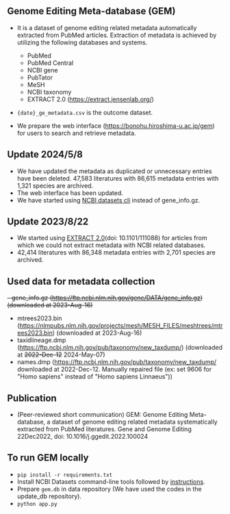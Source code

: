 ## Genome Editing Meta-database (GEM)
- It is a dataset of genome editing related metadata automatically extracted from PubMed articles. Extraction of metadata is achieved by utilizing the following databases and systems.
    - PubMed
    - PubMed Central
    - NCBI gene
    - PubTator
    - MeSH
    - NCBI taxonomy
    - EXTRACT 2.0 (https://extract.jensenlab.org/)

- `{date}_ge_metadata.csv` is the outcome dataset.
- We prepare the web interface (https://bonohu.hiroshima-u.ac.jp/gem) for users to search and retrieve metadata.

## Update 2024/5/8
- We have updated the metadata as duplicated or unnecessary entries have been deleted. 47,583 literatures with 86,615 metadata entries with 1,321 species are archived. 
- The web interface has been updated.
- We have started using [NCBI datasets cli](https://www.ncbi.nlm.nih.gov/datasets/docs/v2/download-and-install/) instead of gene_info.gz. 

## Update 2023/8/22
- We started using [EXTRACT 2.0](https://extract.jensenlab.org/)(doi: 10.1101/111088) for articles from which we could not extract metadata with NCBI related databases. 
- 42,414 literatures with 86,348 metadata entries with 2,701 species are archived.

## Used data for metadata collection
~~- gene_info.gz (https://ftp.ncbi.nlm.nih.gov/gene/DATA/gene_info.gz) (downloaded at 2023-Aug-16)~~ 
- mtrees2023.bin (https://nlmpubs.nlm.nih.gov/projects/mesh/MESH_FILES/meshtrees/mtrees2023.bin) (downloaded at 2023-Aug-16)
- taxidlineage.dmp (https://ftp.ncbi.nlm.nih.gov/pub/taxonomy/new_taxdump/) (downloaded at ~~2022-Dec-12~~ 2024-May-07)
- names.dmp (https://ftp.ncbi.nlm.nih.gov/pub/taxonomy/new_taxdump/ downloaded at 2022-Dec-12. Manually repaired file (ex: set 9606 for "Homo sapiens" instead of "Homo sapiens Linnaeus"))

## Publication
- (Peer-reviewed short communication) GEM: Genome Editing Meta-database, a dataset of genome editing related metadata systematically extracted from PubMed literatures.
Gene and Genome Editing 22Dec2022, doi: 10.1016/j.ggedit.2022.100024

## To run GEM locally
- `pip install -r requirements.txt`
- Install NCBI Datasets command-line tools followed by [instructions](https://www.ncbi.nlm.nih.gov/datasets/docs/v2/download-and-install/).
- Prepare `gem.db` in data repository (We have used the codes in the update_db repository).
- `python app.py`